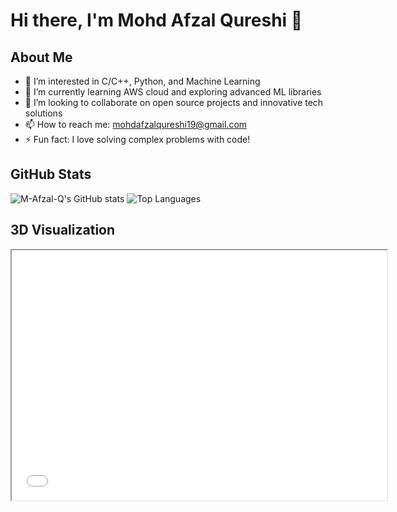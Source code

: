 # Hi there, I'm Mohd Afzal Qureshi 👋

## About Me
- 👀 I’m interested in C/C++, Python, and Machine Learning
- 🌱 I’m currently learning AWS cloud and exploring advanced ML libraries
- 💞️ I’m looking to collaborate on open source projects and innovative tech solutions
- 📫 How to reach me: [mohdafzalqureshi19@gmail.com](mailto:mohdafzalqureshi19@gmail.com)
- ⚡ Fun fact: I love solving complex problems with code!

## GitHub Stats
![M-Afzal-Q's GitHub stats](https://github-readme-stats.vercel.app/api?username=M-Afzal-Q&show_icons=true&theme=radical)
![Top Languages](https://github-readme-stats.vercel.app/api/top-langs/?username=M-Afzal-Q&layout=compact&theme=radical)

## 3D Visualization
<iframe src="3d_plot.html" width="600" height="400"></iframe>

<!---
M-Afzal-Q/M-Afzal-Q is a ✨ special ✨ repository because its `README.md` (this file) appears on your GitHub profile.
You can click the Preview link to take a look at your changes.
--->
